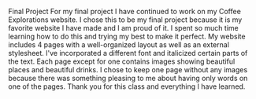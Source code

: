 Final Project
For my final project I have continued to work on my Coffee Explorations website. I chose this to be my final project because it is my favorite website I have made and I am proud of it. I spent so much time learning how to do this and trying my best to make it perfect. My website includes 4 pages with a well-organized layout as well as an external stylesheet. I've incorporated a different font and italicized certain parts of the text. Each page except for one contains images showing beautiful places and beautiful drinks. I chose to keep one page without any images because there was something pleasing to me about having only words on one of the pages. Thank you for this class and everything I have learned.